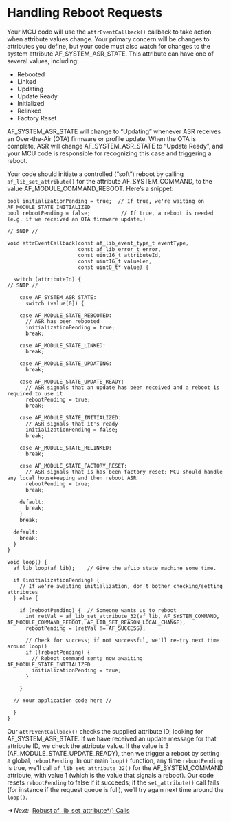 # Handling Reboot Requests

Your MCU code will use the `attrEventCallback()` callback to take action when attribute values change. Your primary concern will be changes to attributes you define, but your code must also watch for changes to the system attribute AF_SYSTEM_ASR_STATE. This attribute can have one of several values, including:

<ul class="af-ul">
	<li>Rebooted</li>
	<li>Linked</li>
	<li>Updating</li>
	<li>Update Ready</li>
	<li>Initialized</li>
	<li>Relinked</li>
	<li>Factory Reset</li>
</ul>

AF_SYSTEM_ASR_STATE will change to “Updating” whenever ASR receives an Over-the-Air (OTA) firmware or profile update. When the OTA is complete, ASR will change AF_SYSTEM_ASR_STATE to “Update Ready”, and your MCU code is responsible for recognizing this case and triggering a reboot.

Your code should initiate a controlled (“soft”) reboot by calling `af_lib_set_attribute()` for the attribute AF_SYSTEM_COMMAND, to the value AF_MODULE_COMMAND_REBOOT. Here’s a snippet:

```
bool initializationPending = true;  // If true, we're waiting on AF_MODULE_STATE_INITIALIZED
bool rebootPending = false;          // If true, a reboot is needed (e.g. if we received an OTA firmware update.)

// SNIP //

void attrEventCallback(const af_lib_event_type_t eventType,
                       const af_lib_error_t error,
                       const uint16_t attributeId,
                       const uint16_t valueLen,
                       const uint8_t* value) {

  switch (attributeId) {
// SNIP //

    case AF_SYSTEM_ASR_STATE:
      switch (value[0]) {

    case AF_MODULE_STATE_REBOOTED:
      // ASR has been rebooted
      initializationPending = true;
      break;

    case AF_MODULE_STATE_LINKED:
      break;

    case AF_MODULE_STATE_UPDATING:
      break;

    case AF_MODULE_STATE_UPDATE_READY:
      // ASR signals that an update has been received and a reboot is required to use it
      rebootPending = true;
      break;

    case AF_MODULE_STATE_INITIALIZED:
      // ASR signals that it's ready
      initializationPending = false;
      break;

    case AF_MODULE_STATE_RELINKED:
      break;

    case AF_MODULE_STATE_FACTORY_RESET:
      // ASR signals that is has been factory reset; MCU should handle any local housekeeping and then reboot ASR
      rebootPending = true;
      break;

    default:
      break;
    }
    break;

  default:
    break;
  }
}

void loop() {
  af_lib_loop(af_lib);    // Give the afLib state machine some time.

  if (initializationPending) {
    // If we're awaiting initialization, don't bother checking/setting attributes
  } else {
    
    if (rebootPending) {  // Someone wants us to reboot
      int retVal = af_lib_set_attribute_32(af_lib, AF_SYSTEM_COMMAND, AF_MODULE_COMMAND_REBOOT, AF_LIB_SET_REASON_LOCAL_CHANGE);
      rebootPending = (retVal != AF_SUCCESS);

      // Check for success; if not successful, we'll re-try next time around loop()
      if (!rebootPending) {
        // Reboot command sent; now awaiting AF_MODULE_STATE_INITIALIZED
        initializationPending = true;
      }

    }

  // Your application code here //
  
  }
}
```

Our `attrEventCallback()` checks the supplied attribute ID, looking for AF_SYSTEM_ASR_STATE. If we have received an update message for that attribute ID, we check the attribute value. If the value is 3 (AF_MODULE_STATE_UPDATE_READY), then we trigger a reboot by setting a global, `rebootPending`. In our main `loop()` function, any time `rebootPending` is true, we’ll call `af_lib_set_attribute_32()` for the AF_SYSTEM_COMMAND attribute, with value 1 (which is the value that signals a reboot). Our code resets `rebootPending` to false if it succeeds; if the `set_attribute()` call fails (for instance if the request queue is full), we’ll try again next time around the `loop()`.

<strong>&#8674;</strong> <em>Next:</em>&nbsp;&nbsp;[Robust af_lib_set_attribute*() Calls](../RobustafLibSet)